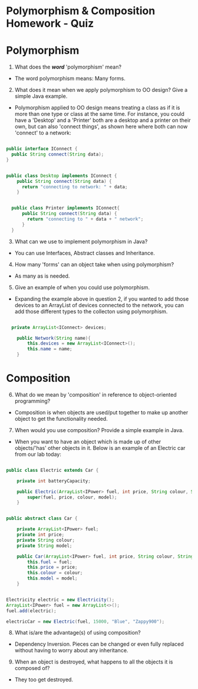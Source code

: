 # Polymorphism & Composition Homework - Quiz

# Polymorphism

1. What does the ___word___ 'polymorphism' mean?
-   The word polymorphism means: Many forms.

2. What does it mean when we apply polymorphism to OO design? Give a simple Java example.
- Polymorphism applied to OO design means treating a class as if it is more than one type or class at the same time. For instance, you could have a 'Desktop' and a 'Printer' both are a desktop and a printer on their own, but can also 'connect things', as shown here where both can now 'connect' to a network:

```java

public interface IConnect {
  public String connect(String data);
}


public class Desktop implements IConnect {
    public String connect(String data) {
      return "connecting to network: " + data;
    }


  public class Printer implements IConnect{
      public String connect(String data) {
        return "connecting to " + data + " network";
      }
  }

```

3. What can we use to implement polymorphism in Java?
- You can use Interfaces, Abstract classes and Inheritance.

4. How many 'forms' can an object take when using polymorphism?
- As many as is needed.

5. Give an example of when you could use polymorphism.
- Expanding the example above in question 2, if you wanted to add those devices to an ArrayList of devices connected to the network, you can add those different types to the collecton using polymorphism.

```java

  private ArrayList<IConnect> devices;

    public Network(String name){
        this.devices = new ArrayList<IConnect>();
        this.name = name;
    }

```


# Composition

6. What do we mean by 'composition' in reference to object-oriented programming?
- Composition is when objects are used/put together to make up another object to get the functionality needed.

7. When would you use composition? Provide a simple example in Java.
- When you want to have an object which is made up of other objects/'has' other objects in it. Below is an example of an Electric car from our lab today:

```java

public class Electric extends Car {

    private int batteryCapacity;

    public Electric(ArrayList<IPower> fuel, int price, String colour, String model) {
        super(fuel, price, colour, model);
    }


public abstract class Car {

    private ArrayList<IPower> fuel;
    private int price;
    private String colour;
    private String model;

    public Car(ArrayList<IPower> fuel, int price, String colour, String model) {
        this.fuel = fuel;
        this.price = price;
        this.colour = colour;
        this.model = model;
    }


Electricity electric = new Electricity();
ArrayList<IPower> fuel = new ArrayList<>();
fuel.add(electric);

electricCar = new Electric(fuel, 15000, "Blue", "Zappy900");

```

8. What is/are the advantage(s) of using composition?
- Dependency Inversion. Pieces can be changed or even fully replaced without having to worry about any inheritance.

9. When an object is destroyed, what happens to all the objects it is composed of?
- They too get destroyed.
